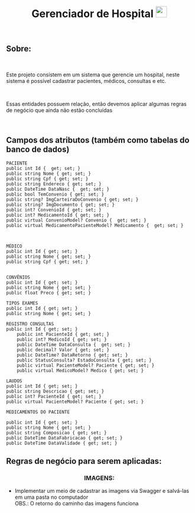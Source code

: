 <h1 align="center">Gerenciador de Hospital <img src="https://raw.githubusercontent.com/tomchen/stack-icons/master/logos/c-sharp.svg" width="30px"></h1>
<br/>

<h2>Sobre:</h2>
<br/>

<p>Este projeto consistem em um sistema que gerencie um hospital, neste sistema é possível cadastrar pacientes, médicos, consultas e etc.</p>
<br/>

<p>Essas entidades possuem relação, então devemos aplicar algumas regras de negócio que ainda não estão concluídas</p>
<br/>

<h2>Campos dos atributos (também como tabelas do banco de dados)</h2>

	PACIENTE
	public int Id {  get; set; }
	public string Nome { get; set; }
	public string Cpf { get; set; }
	public string Endereco { get; set; }
	public DateTime DataNasc {  get; set; }
	public bool TemConvenio { get; set; }
	public string? ImgCarteiraDoConvenio { get; set; }
	public string? ImgDocumento { get; set; }
	public int? ConvenioId { get; set; }
	public int? MedicamentoId { get; set; }
	public virtual ConvenioModel? Convenio {  get; set; }
	public virtual MedicamentoPacienteModel? Medicamento {  get; set; }



	MÉDICO
	public int Id { get; set; }
	public string Nome { get; set; }
	public string Cpf { get; set; }


	CONVÊNIOS
	public int Id { get; set; }
	public string Nome { get; set; }
	public float Preco { get; set; }

	TIPOS EXAMES
	public int Id { get; set; }
	public string Nome { get; set; }

	REGISTRO CONSULTAS
	public int Id { get; set; }
        public int PacienteId { get; set; }
        public int? MedicoId { get; set; }
        public DateTime DataConsulta {  get; set; }
        public decimal? Valor { get; set; }
        public DateTime? DataRetorno { get; set; }
        public StatusConsulta? EstadoConsulta { get; set; }
        public virtual PacienteModel? Paciente { get; set; }
        public virtual MedicoModel? Medico { get; set; }

	LAUDOS
	public int Id { get; set; }
	public string Descricao { get; set; }
	public int? PacienteId { get; set; }
	public virtual PacienteModel? Paciente { get; set; }

	MEDICAMENTOS DO PACIENTE

	public int Id { get; set; }
	public string Nome { get; set; }
	public string Composicao { get; set; }
	public DateTime DataFabricacao { get; set; }
	public DateTime DataValidade { get; set; }

<h2>Regras de negócio para serem aplicadas:</h2>

<h3 align="center">IMAGENS:</h3>
<ul>
	<li>Implementar um meio de cadastrar as imagens via Swagger e salvá-las em uma pasta no computador<br/>OBS.: O retorno do caminho das imagens funciona</li>
</ul>
